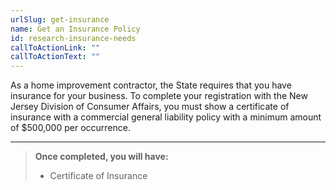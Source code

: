 ```yaml
---
urlSlug: get-insurance
name: Get an Insurance Policy
id: research-insurance-needs
callToActionLink: ""
callToActionText: ""
---
```


As a home improvement contractor, the State requires that you have insurance for your business. To complete your registration with the New Jersey Division of Consumer Affairs, you must show a certificate of insurance with a commercial general liability policy with a minimum amount of $500,000 per occurrence.

---
>**Once completed, you will have:**
>
>- Certificate of Insurance
